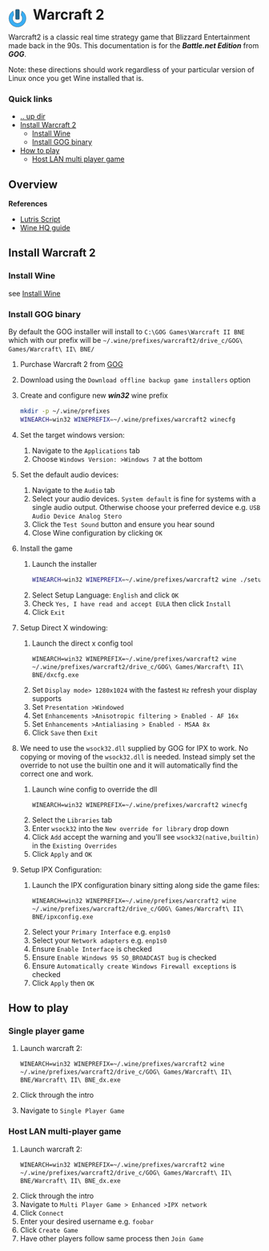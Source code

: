 # Warcraft 2 <img style="margin: 6px 13px 0px 0px" align="left" src="../../data/images/logo_36x36.png" />

Warcraft2 is a classic real time strategy game that Blizzard Entertainment made back in the 90s. This 
documentation is for the ***Battle.net Edition*** from ***GOG***.

Note: these directions should work regardless of your particular version of Linux once you get Wine 
installed that is.

### Quick links
* [.. up dir](..)
* [Install Warcraft 2](#install-warcraft-2)
  * [Install Wine](#install-wine)
  * [Install GOG binary](#install-gog-binary)
* [How to play](#how-to-play)
  * [Host LAN multi player game](#host-lan-multi-player-game)

## Overview
**References**
* [Lutris Script](https://lutris.net/games/install/12552/view)
* [Wine HQ guide](https://appdb.winehq.org/objectManager.php?sClass=version&iId=592)

## Install Warcraft 2

### Install Wine
see [Install Wine](../wine#install-wine)

### Install GOG binary
By default the GOG installer will install to `C:\GOG Games\Warcraft II BNE` which with our prefix
will be `~/.wine/prefixes/warcraft2/drive_c/GOG\ Games/Warcraft\ II\ BNE/`

1. Purchase Warcraft 2 from [GOG](https://www.gog.com)

2. Download using the `Download offline backup game installers` option

3. Create and configure new ***win32*** wine prefix
   ```bash
   mkdir -p ~/.wine/prefixes
   WINEARCH=win32 WINEPREFIX=~/.wine/prefixes/warcraft2 winecfg
   ```

4. Set the target windows version:
   1. Navigate to the `Applications` tab
   2. Choose `Windows Version: >Windows 7` at the bottom

5. Set the default audio devices:
   1. Navigate to the `Audio` tab
   2. Select your audio devices. `System default` is fine for systems with a single audio output. 
      Otherwise choose your preferred device e.g. `USB Audio Device Analog Stero`
   3. Click the `Test Sound` button and ensure you hear sound
   4. Close Wine configuration by clicking `OK`

6. Install the game
   1. Launch the installer
      ```bash
      WINEARCH=win32 WINEPREFIX=~/.wine/prefixes/warcraft2 wine ./setup_warcraft_ii_2.02_v4_\(28734\).exe
      ```
   2. Select Setup Language: `English` and click `OK`
   3. Check `Yes, I have read and accept EULA` then click `Install`
   4. Click `Exit`

7. Setup Direct X windowing:  
   1. Launch the direct x config tool  
      ```
      WINEARCH=win32 WINEPREFIX=~/.wine/prefixes/warcraft2 wine ~/.wine/prefixes/warcraft2/drive_c/GOG\ Games/Warcraft\ II\ BNE/dxcfg.exe
      ```
   2. Set `Display mode> 1280x1024` with the fastest `Hz` refresh your display supports 
   3. Set `Presentation >Windowed`  
   4. Set `Enhancements >Anisotropic filtering > Enabled - AF 16x`    
   5. Set `Enhancements >Antialiasing > Enabled - MSAA 8x`    
   6. Click `Save` then `Exit`  

8. We need to use the `wsock32.dll` supplied by GOG for IPX to work. No copying or moving of the
   `wsock32.dll` is needed. Instead simply set the override to not use the builtin one and it will
   automatically find the correct one and work. 
   1. Launch wine config to override the dll  
      ```
      WINEARCH=win32 WINEPREFIX=~/.wine/prefixes/warcraft2 winecfg
      ```
   2. Select the `Libraries` tab
   3. Enter `wsock32` into the `New override for library` drop down
   4. Click `Add` accept the warning and you'll see `wsock32(native,builtin)` in the `Existing Overrides`
   5. Click `Apply` and `OK`

9. Setup IPX Configuration:  
   1. Launch the IPX configuration binary sitting along side the game files:
      ```
      WINEARCH=win32 WINEPREFIX=~/.wine/prefixes/warcraft2 wine ~/.wine/prefixes/warcraft2/drive_c/GOG\ Games/Warcraft\ II\ BNE/ipxconfig.exe
      ```
   2. Select your `Primary Interface` e.g. `enp1s0`  
   3. Select your `Network adapters` e.g. `enp1s0`  
   4. Ensure `Enable Interface` is checked  
   5. Ensure `Enable Windows 95 SO_BROADCAST bug` is checked  
   6. Ensure `Automatically create Windows Firewall exceptions` is checked  
   7. Click `Apply` then `OK`  

## How to play

### Single player game
1. Launch warcraft 2:
   ```
   WINEARCH=win32 WINEPREFIX=~/.wine/prefixes/warcraft2 wine ~/.wine/prefixes/warcraft2/drive_c/GOG\ Games/Warcraft\ II\ BNE/Warcraft\ II\ BNE_dx.exe
   ```

2. Click through the intro

3. Navigate to `Single Player Game`


### Host LAN multi-player game
1. Launch warcraft 2:
   ```
   WINEARCH=win32 WINEPREFIX=~/.wine/prefixes/warcraft2 wine ~/.wine/prefixes/warcraft2/drive_c/GOG\ Games/Warcraft\ II\ BNE/Warcraft\ II\ BNE_dx.exe
   ```
2. Click through the intro
3. Navigate to `Multi Player Game > Enhanced >IPX network`
4. Click `Connect`
5. Enter your desired username e.g. `foobar`
6. Click `Create Game`
7. Have other players follow same process then `Join Game`

<!-- 
vim: ts=2:sw=2:sts=2
-->
